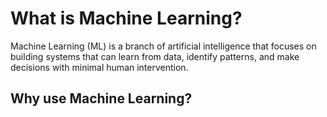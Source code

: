 # What is Machine Learning?

Machine Learning (ML) is a branch of artificial intelligence that focuses on building systems that can learn from data, identify patterns, and make decisions with minimal human intervention.

## Why use Machine Learning?

